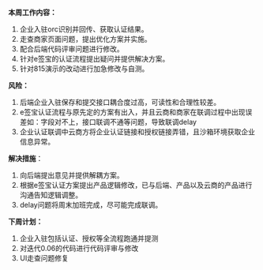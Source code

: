 **本周工作内容：**

1. 企业入驻orc识别并回传、获取认证结果。
2. 走查商家页面问题，提出优化方案并实施。
3. 配合后端代码评审问题进行修改。
4. 针对e签宝的认证流程提出疑问并提供解决方案。 
5. 针对815演示的改动进行加急修改与自测。



**风险：**

1. 后端企业入驻保存和提交接口耦合度过高，可读性和合理性较差。
2. e签宝认证流程与原先定的方案有出入，并且云商和商家在联调过程中出现误差如：字段对不上，接口联调不通等问题，导致联调delay 
3. 企业认证联调中云商方将企业认证链接和授权链接弄错，且沙箱环境获取企业信息异常。



**解决措施**：

1. 向后端提出意见并提供解耦方案。
2. 根据e签宝认证方案提出产品逻辑修改，已与后端、产品以及云商的产品进行沟通告知逻辑调整。
3. delay问题将周末加班完成，尽可能完成联调。



**下周计划：**

1. 企业入驻包括认证、授权等全流程跑通并提测
2. 对迭代0.06的代码进行代码评审与修改
3. UI走查问题修复


